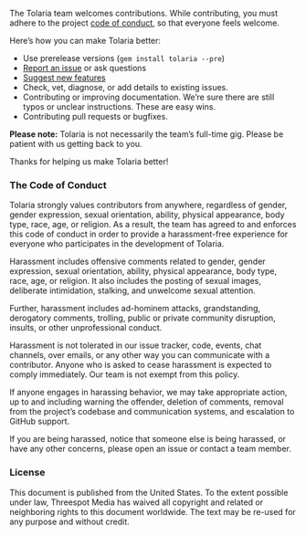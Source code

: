 The Tolaria team welcomes contributions. While contributing, you must adhere to the project [code of conduct](#the-code-of-conduct), so that everyone feels welcome.

Here’s how you can make Tolaria better:

  - Use prerelease versions (`gem install tolaria --pre`)
  - [Report an issue](https://github.com/threespot/tolaria/issues/new) or ask questions
  - [Suggest new features](https://github.com/threespot/tolaria/issues/new)
  - Check, vet, diagnose, or add details to existing issues.
  - Contributing or improving documentation. We’re sure there are still typos or unclear instructions. These are easy wins.
  - Contributing pull requests or bugfixes.

**Please note:** Tolaria is not necessarily the team’s full-time gig. Please be patient with us getting back to you.

Thanks for helping us make Tolaria better!

### The Code of Conduct

Tolaria strongly values contributors from anywhere, regardless of gender, gender expression, sexual orientation, ability, physical appearance, body type, race, age, or religion. As a result, the team has agreed to and enforces this code of conduct in order to provide a harassment-free experience for everyone who participates in the development of Tolaria.

Harassment includes offensive comments related to gender, gender expression, sexual orientation, ability, physical appearance, body type, race, age, or religion. It also includes the posting of sexual images, deliberate intimidation, stalking, and unwelcome sexual attention.

Further, harassment includes ad-hominem attacks, grandstanding, derogatory comments, trolling, public or private community disruption, insults, or other unprofessional conduct.

Harassment is not tolerated in our issue tracker, code, events, chat channels, over emails, or any other way you can communicate with a contributor. Anyone who is asked to cease harassment is expected to comply immediately. Our team is not exempt from this policy.

If anyone engages in harassing behavior, we may take appropriate action, up to and including warning the offender, deletion of comments, removal from the project’s codebase and communication systems, and escalation to GitHub support.

If you are being harassed, notice that someone else is being harassed, or have any other concerns, please open an issue or contact a team member.

### License

This document is published from the United States. To the extent possible under law, Threespot Media has waived all copyright and related or neighboring rights to this document worldwide. The text may be re-used for any purpose and without credit.
